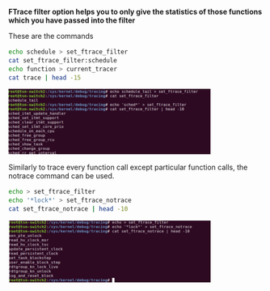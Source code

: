 **FTrace filter option helps you to only give the statistics of those functions which you have passed into the filter**

These are the commands

```bash
echo schedule > set_ftrace_filter
cat set_ftrace_filter:schedule
echo function > current_tracer
cat trace | head -15
```

<img src="Media/filter.png" width=400>  

Similarly to trace every function call except particular function calls, the notrace command can be used.

```bash
echo > set_ftrace_filter
echo '*lock*' > set_ftrace_notrace
cat set_ftrace_notrace | head -10
```

<img src="Media/nofilter.png" width=400>  

